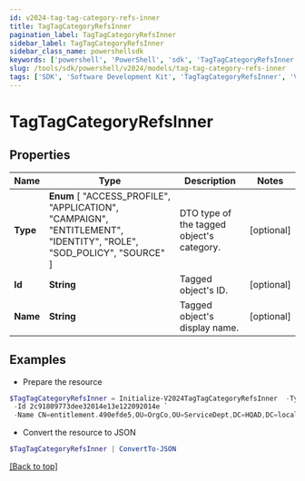```yaml
---
id: v2024-tag-tag-category-refs-inner
title: TagTagCategoryRefsInner
pagination_label: TagTagCategoryRefsInner
sidebar_label: TagTagCategoryRefsInner
sidebar_class_name: powershellsdk
keywords: ['powershell', 'PowerShell', 'sdk', 'TagTagCategoryRefsInner', 'V2024TagTagCategoryRefsInner'] 
slug: /tools/sdk/powershell/v2024/models/tag-tag-category-refs-inner
tags: ['SDK', 'Software Development Kit', 'TagTagCategoryRefsInner', 'V2024TagTagCategoryRefsInner']
---
```



# TagTagCategoryRefsInner

## Properties

Name | Type | Description | Notes
------------ | ------------- | ------------- | -------------
**Type** |  **Enum** [  "ACCESS_PROFILE",    "APPLICATION",    "CAMPAIGN",    "ENTITLEMENT",    "IDENTITY",    "ROLE",    "SOD_POLICY",    "SOURCE" ] | DTO type of the tagged object's category. | [optional] 
**Id** | **String** | Tagged object's ID. | [optional] 
**Name** | **String** | Tagged object's display name. | [optional] 

## Examples

- Prepare the resource
```powershell
$TagTagCategoryRefsInner = Initialize-V2024TagTagCategoryRefsInner  -Type ENTITLEMENT `
 -Id 2c91809773dee32014e13e122092014e `
 -Name CN=entitlement.490efde5,OU=OrgCo,OU=ServiceDept,DC=HQAD,DC=local
```

- Convert the resource to JSON
```powershell
$TagTagCategoryRefsInner | ConvertTo-JSON
```


[[Back to top]](#) 


